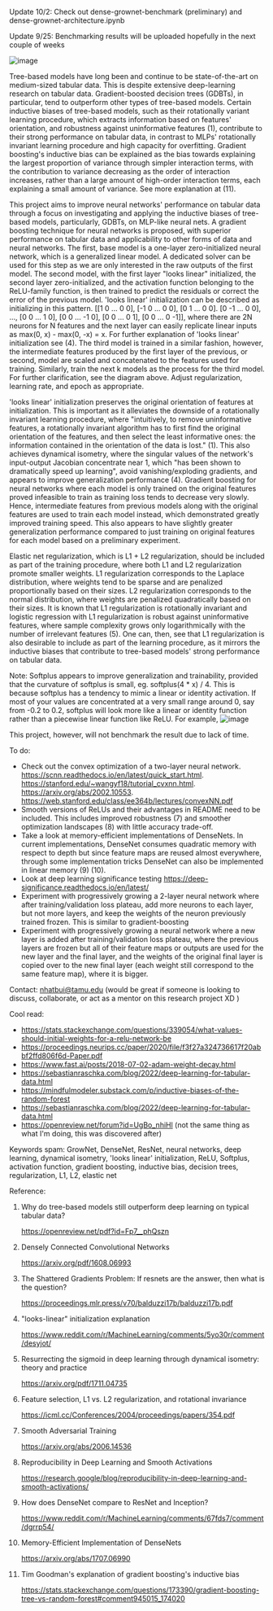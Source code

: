 Update 10/2: Check out dense-grownet-benchmark (preliminary) and dense-grownet-architecture.ipynb

Update 9/25: Benchmarking results will be uploaded hopefully in the next couple of weeks

![image](https://github.com/user-attachments/assets/775d3268-776f-4179-b5d1-871223d6718a)

Tree-based models have long been and continue to be state-of-the-art on medium-sized tabular data. This is despite extensive deep-learning research on tabular data. Gradient-boosted decision trees (GDBTs), in particular, tend to outperform other types of tree-based models. Certain inductive biases of tree-based models, such as their rotationally variant learning procedure, which extracts information based on features' orientation, and robustness against uninformative features (1), contribute to their strong performance on tabular data, in contrast to MLPs' rotationally invariant learning procedure and high capacity for overfitting. Gradient boosting's inductive bias can be explained as the bias towards explaining the largest proportion of variance through simpler interaction terms, with the contribution to variance decreasing as the order of interaction increases, rather than a large amount of high-order interaction terms, each explaining a small amount of variance. See more explanation at (11).

This project aims to improve neural networks' performance on tabular data through a focus on investigating and applying the inductive biases of tree-based models, particularly, GDBTs, on MLP-like neural nets. A gradient boosting technique for neural networks is proposed, with superior performance on tabular data and applicability to other forms of data and neural networks. The first, base model is a one-layer zero-initialized neural network, which is a generalized linear model. A dedicated solver can be used for this step as we are only interested in the raw outputs of the first model. The second model, with the first layer "looks linear" initialized, the second layer zero-initialized, and the activation function belonging to the ReLU-family function, is then trained to predict the residuals or correct the error of the previous model. 'looks linear' initialization can be described as initializing in this pattern. [[1  0 ... 0  0], [-1 0 ... 0  0], [0  1 ... 0  0]. [0 -1 ... 0  0], ..., [0  0 ... 1  0], [0  0 ... -1 0], [0  0 ... 0  1], [0  0 ... 0 -1]], where there are 2N neurons for N features and the next layer can easily replicate linear inputs as max(0, x) - max(0, -x) = x. For further explanation of 'looks linear' initialization see (4). The third model is trained in a similar fashion, however, the intermediate features produced by the first layer of the previous, or second, model are scaled and concatenated to the features used for training. Similarly, train the next k models as the process for the third model. For further clarification, see the diagram above. Adjust regularization, learning rate, and epoch as appropriate.

'looks linear' initialization preserves the original orientation of features at initialization. This is important as it alleviates the downside of a rotationally invariant learning procedure, where "intuitively, to remove uninformative features, a rotationally invariant algorithm has to first find the original orientation of the features, and then select the least informative ones: the information contained in the orientation of the data is lost." (1). This also achieves dynamical isometry, where the singular values of the network's input-output Jacobian concentrate near 1, which "has been shown to dramatically speed up learning", avoid vanishing/exploding gradients, and appears to improve generalization performance (4). Gradient boosting for neural networks where each model is only trained on the original features proved infeasible to train as training loss tends to decrease very slowly. Hence, intermediate features from previous models along with the original features are used to train each model instead, which demonstrated greatly improved training speed. This also appears to have slightly greater generalization performance compared to just training on original features for each model based on a preliminary experiment.

Elastic net regularization, which is L1 + L2 regularization, should be included as part of the training procedure, where both L1 and L2 regularization promote smaller weights. L1 regularization corresponds to the Laplace distribution, where weights tend to be sparse and are penalized proportionally based on their sizes. L2 regularization corresponds to the normal distribution, where weights are penalized quadratically based on their sizes. It is known that L1 regularization is rotationally invariant and logistic regression with L1 regularization is robust against uninformative features, where sample complexity grows only logarithmically with the number of irrelevant features (5). One can, then, see that L1 regularization is also desirable to include as part of the learning procedure, as it mirrors the inductive biases that contribute to tree-based models' strong performance on tabular data. 

Note: Softplus appears to improve generalization and trainability, provided that the curvature of softplus is small, eg. softplus(4 * x) / 4. This is because softplus has a tendency to mimic a linear or identity activation. If most of your values are concentrated at a very small range around 0, say from -0.2 to 0.2, softplus will look more like a linear or identity function rather than a piecewise linear function like ReLU. For example,
![image](https://github.com/user-attachments/assets/6f822155-aeea-45fe-8114-fb6c46a2d893)

This project, however, will not benchmark the result due to lack of time.

To do:
- Check out the convex optimization of a two-layer neural network. https://scnn.readthedocs.io/en/latest/quick_start.html. https://stanford.edu/~wangyf18/tutorial_cvxnn.html. https://arxiv.org/abs/2002.10553. https://web.stanford.edu/class/ee364b/lectures/convexNN.pdf
- Smooth versions of ReLUs and their advantages in README need to be included. This includes improved robustness (7) and smoother optimization landscapes (8) with little accuracy trade-off.
- Take a look at memory-efficient implementations of DenseNets. In current implementations, DenseNet consumes quadratic memory with respect to depth but since feature maps are reused almost everywhere, through some implementation tricks DenseNet can also be implemented in linear memory (9) (10).
- Look at deep learning significance testing https://deep-significance.readthedocs.io/en/latest/
- Experiment with progressively growing a 2-layer neural network where after training/validation loss plateau, add more neurons to each layer, but not more layers, and keep the weights of the neuron previously trained frozen. This is similar to gradient-boosting
- Experiment with progressively growing a neural network where a new layer is added after training/validation loss plateau, where the previous layers are frozen but all of their feature maps or outputs are used for the new layer and the final layer, and the weights of the original final layer is copied over to the new final layer (each weight still correspond to the same feature map), where it is bigger. 

Contact: nhatbui@tamu.edu (would be great if someone is looking to discuss, collaborate, or act as a mentor on this research project XD ) 

Cool read:
- https://stats.stackexchange.com/questions/339054/what-values-should-initial-weights-for-a-relu-network-be
- https://proceedings.neurips.cc/paper/2020/file/f3f27a324736617f20abbf2ffd806f6d-Paper.pdf
- https://www.fast.ai/posts/2018-07-02-adam-weight-decay.html
- https://sebastianraschka.com/blog/2022/deep-learning-for-tabular-data.html
- https://mindfulmodeler.substack.com/p/inductive-biases-of-the-random-forest
- https://sebastianraschka.com/blog/2022/deep-learning-for-tabular-data.html
- https://openreview.net/forum?id=UgBo_nhiHl (not the same thing as what I'm doing, this was discovered after)

Keywords spam:
GrowNet, DenseNet, ResNet, neural networks, deep learning, dynamical isometry, 'looks linear' initialization, ReLU, Softplus, activation function, gradient boosting, inductive bias, decision trees, regularization, L1, L2, elastic net

Reference: 
1) Why do tree-based models still outperform deep learning on typical tabular data?

   https://openreview.net/pdf?id=Fp7__phQszn
3) Densely Connected Convolutional Networks

   https://arxiv.org/pdf/1608.06993
4) The Shattered Gradients Problem: If resnets are the answer, then what is the question?

   https://proceedings.mlr.press/v70/balduzzi17b/balduzzi17b.pdf
5) "looks-linear" initialization explanation

   https://www.reddit.com/r/MachineLearning/comments/5yo30r/comment/desyjot/
6) Resurrecting the sigmoid in deep learning through dynamical isometry: theory and practice

   https://arxiv.org/pdf/1711.04735
7) Feature selection, L1 vs. L2 regularization, and rotational invariance

   https://icml.cc/Conferences/2004/proceedings/papers/354.pdf
8) Smooth Adversarial Training

   https://arxiv.org/abs/2006.14536
9) Reproducibility in Deep Learning and Smooth Activations

   https://research.google/blog/reproducibility-in-deep-learning-and-smooth-activations/

10) How does DenseNet compare to ResNet and Inception?

    https://www.reddit.com/r/MachineLearning/comments/67fds7/comment/dgrrp54/
11) Memory-Efficient Implementation of DenseNets

    https://arxiv.org/abs/1707.06990

12) Tim Goodman's explanation of gradient boosting's inductive bias

    https://stats.stackexchange.com/questions/173390/gradient-boosting-tree-vs-random-forest#comment945015_174020
